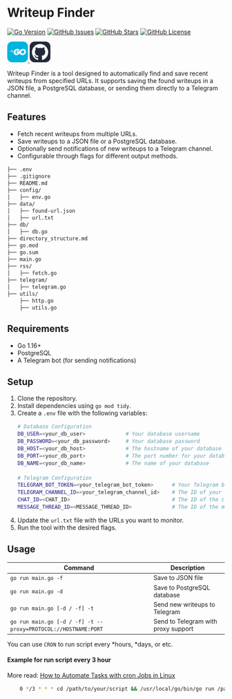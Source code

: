 # Writeup Finder

[![Go Version](https://img.shields.io/badge/go-1.17%20%7C%201.18%20%7C%201.19%20%7C%201.20-blue)](https://golang.org/dl/)
[![GitHub Issues](https://img.shields.io/github/issues/mamad-1999/writeup-finder)](https://github.com/mamad-1999/writeup-finder/issues)
[![GitHub Stars](https://img.shields.io/github/stars/mamad-1999/writeup-finder)](https://github.com/mamad-1999/writeup-finder/stargazers)
[![GitHub License](https://img.shields.io/github/license/mamad-1999/writeup-finder)](https://github.com/mamad-1999/writeup-finder/blob/master/LICENSE)

<p>
    <a href="https://skillicons.dev">
      <img src="https://github.com/tandpfun/skill-icons/blob/main/icons/GoLang.svg" width="48" title="Go">
      <img src="https://github.com/tandpfun/skill-icons/blob/main/icons/Github-Dark.svg" width="48" title="github">
    </a>
</p>

Writeup Finder is a tool designed to automatically find and save recent writeups from specified URLs. It supports saving the found writeups in a JSON file, a PostgreSQL database, or sending them directly to a Telegram channel.

## Features

- Fetch recent writeups from multiple URLs.
- Save writeups to a JSON file or a PostgreSQL database.
- Optionally send notifications of new writeups to a Telegram channel.
- Configurable through flags for different output methods.


```
├── .env
├── .gitignore
├── README.md
├── config/
│   ├── env.go
├── data/
│   ├── found-url.json
│   ├── url.txt
├── db/
│   ├── db.go
├── directory_structure.md
├── go.mod
├── go.sum
├── main.go
├── rss/
│   ├── fetch.go
├── telegram/
│   ├── telegram.go
├── utils/
    ├── http.go
    ├── utils.go
```

## Requirements

- Go 1.16+
- PostgreSQL
- A Telegram bot (for sending notifications)

## Setup

1. Clone the repository.
2. Install dependencies using `go mod tidy`.
3. Create a `.env` file with the following variables:
    ```bash
    # Database Configuration
    DB_USER=<your_db_user>             # Your database username
    DB_PASSWORD=<your_db_password>     # Your database password
    DB_HOST=<your_db_host>             # The hostname of your database server
    DB_PORT=<your_db_port>             # The port number for your database connection
    DB_NAME=<your_db_name>             # The name of your database

    # Telegram Configuration
    TELEGRAM_BOT_TOKEN=<your_telegram_bot_token>      # Your Telegram bot's token
    TELEGRAM_CHANNEL_ID=<your_telegram_channel_id>    # The ID of your Telegram channel
    CHAT_ID=<CHAT_ID>                                 # The ID of the chat group
    MESSAGE_THREAD_ID=<MESSAGE_THREAD_ID>             # The ID of the message thread (for supergroups with topics)
    ```
4. Update the `url.txt` file with the URLs you want to monitor.
5. Run the tool with the desired flags.

## Usage

| Command                                                                 | Description                                      |
|-------------------------------------------------------------------------|--------------------------------------------------|
| `go run main.go -f`                                                     | Save to JSON file                                |
| `go run main.go -d`                                                     | Save to PostgreSQL database                      |
| `go run main.go [-d / -f] -t`                                           | Send new writeups to Telegram                    |
| `go run main.go [-d / -f] -t --proxy=PROTOCOL://HOSTNAME:PORT`          | Send to Telegram with proxy support              |


You can use `CRON` to run script every *hours, *days, or etc.

#### Example for run script every 3 hour
More read: [How to Automate Tasks with cron Jobs in Linux](https://www.freecodecamp.org/news/cron-jobs-in-linux/)
```bash
    0 */3 * * * cd /path/to/your/script && /usr/local/go/bin/go run /path/to/your/project/main.go -d -t
```
